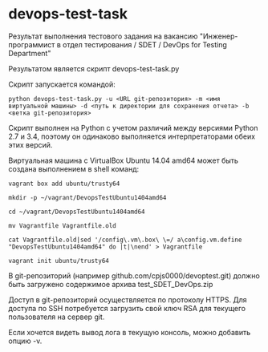 # devops-test-task

Результат выполнения тестового задания на вакансию
"Инженер-программист в отдел тестирования / SDET / DevOps for Testing Department"

Результатом является скрипт devops-test-task.py

Скрипт запускается командой:

`python devops-test-task.py -u <URL git-репозитория> -m <имя виртуальной машины> -d <путь к директории для сохранения отчета> -b <ветка git-репозитория>`

Скрипт выполнен на Python с учетом различий между версиями Python 2.7 и 3.4, поэтому
он одинаково выполняется интерпретаторами обеих этих версий.

Виртуальная машина с VirtualBox Ubuntu 14.04 amd64 может быть создана выполнением в shell команд:

`vagrant box add ubuntu/trusty64`

`mkdir -p ~/vagrant/DevopsTestUbuntu1404amd64`

`cd ~/vagrant/DevopsTestUbuntu1404amd64`

`mv Vagrantfile Vagrantfile.old`

`cat Vagrantfile.old|sed '/config\.vm\.box\ \=/ a\config.vm.define "DevopsTestUbuntu1404amd64" do |t|\nend' > Vagrantfile`

`vagrant init ubuntu/trusty64`

В git-репозиторий (например github.com/cpjs0000/devoptest.git) должно быть загружено содержимое архива test_SDET_DevOps.zip

Доступ в git-репозиторий осуществляется по протоколу HTTPS. 
Для доступа по SSH потребуется загрузить свой ключ RSA для текущего пользователя на сервер git.


Если хочется видеть вывод лога в текущую консоль, можно добавить опцию -v.
